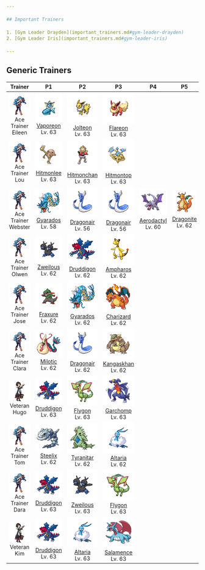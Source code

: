 ```yaml
---

## Important Trainers

1. [Gym Leader Drayden](important_trainers.md#gym-leader-drayden)
2. [Gym Leader Iris](important_trainers.md#gym-leader-iris)

---
```


## Generic Trainers</h3>

| Trainer | P1 | P2 | P3 | P4 | P5 | P6 |
|:-------:|:--:|:--:|:--:|:--:|:--:|:--:|
| ![Ace Trainer Eileen](../../assets/trainers/ace_trainer.png)<br>Ace Trainer Eileen | ![Vaporeon](../../assets/sprites/vaporeon/front.png)<br>[Vaporeon](../../pokemon/vaporeon.md/)<br>Lv. 63 | ![Jolteon](../../assets/sprites/jolteon/front.png)<br>[Jolteon](../../pokemon/jolteon.md/)<br>Lv. 63 | ![Flareon](../../assets/sprites/flareon/front.png)<br>[Flareon](../../pokemon/flareon.md/)<br>Lv. 63 |
| ![Ace Trainer Lou](../../assets/trainers/ace_trainer.png)<br>Ace Trainer Lou | ![Hitmonlee](../../assets/sprites/hitmonlee/front.png)<br>[Hitmonlee](../../pokemon/hitmonlee.md/)<br>Lv. 63 | ![Hitmonchan](../../assets/sprites/hitmonchan/front.png)<br>[Hitmonchan](../../pokemon/hitmonchan.md/)<br>Lv. 63 | ![Hitmontop](../../assets/sprites/hitmontop/front.png)<br>[Hitmontop](../../pokemon/hitmontop.md/)<br>Lv. 63 |
| ![Ace Trainer Webster](../../assets/trainers/ace_trainer.png)<br>Ace Trainer Webster | ![Gyarados](../../assets/sprites/gyarados/front.png)<br>[Gyarados](../../pokemon/gyarados.md/)<br>Lv. 58 | ![Dragonair](../../assets/sprites/dragonair/front.png)<br>[Dragonair](../../pokemon/dragonair.md/)<br>Lv. 56 | ![Dragonair](../../assets/sprites/dragonair/front.png)<br>[Dragonair](../../pokemon/dragonair.md/)<br>Lv. 56 | ![Aerodactyl](../../assets/sprites/aerodactyl/front.png)<br>[Aerodactyl](../../pokemon/aerodactyl.md/)<br>Lv. 60 | ![Dragonite](../../assets/sprites/dragonite/front.png)<br>[Dragonite](../../pokemon/dragonite.md/)<br>Lv. 62 |
| ![Ace Trainer Olwen](../../assets/trainers/ace_trainer.png)<br>Ace Trainer Olwen | ![Zweilous](../../assets/sprites/zweilous/front.png)<br>[Zweilous](../../pokemon/zweilous.md/)<br>Lv. 62 | ![Druddigon](../../assets/sprites/druddigon/front.png)<br>[Druddigon](../../pokemon/druddigon.md/)<br>Lv. 62 | ![Ampharos](../../assets/sprites/ampharos/front.png)<br>[Ampharos](../../pokemon/ampharos.md/)<br>Lv. 62 |
| ![Ace Trainer Jose](../../assets/trainers/ace_trainer.png)<br>Ace Trainer Jose | ![Fraxure](../../assets/sprites/fraxure/front.png)<br>[Fraxure](../../pokemon/fraxure.md/)<br>Lv. 62 | ![Gyarados](../../assets/sprites/gyarados/front.png)<br>[Gyarados](../../pokemon/gyarados.md/)<br>Lv. 62 | ![Charizard](../../assets/sprites/charizard/front.png)<br>[Charizard](../../pokemon/charizard.md/)<br>Lv. 62 |
| ![Ace Trainer Clara](../../assets/trainers/ace_trainer.png)<br>Ace Trainer Clara | ![Milotic](../../assets/sprites/milotic/front.png)<br>[Milotic](../../pokemon/milotic.md/)<br>Lv. 62 | ![Dragonair](../../assets/sprites/dragonair/front.png)<br>[Dragonair](../../pokemon/dragonair.md/)<br>Lv. 62 | ![Kangaskhan](../../assets/sprites/kangaskhan/front.png)<br>[Kangaskhan](../../pokemon/kangaskhan.md/)<br>Lv. 62 |
| ![Veteran Hugo](../../assets/trainers/veteran.png)<br>Veteran Hugo | ![Druddigon](../../assets/sprites/druddigon/front.png)<br>[Druddigon](../../pokemon/druddigon.md/)<br>Lv. 63 | ![Flygon](../../assets/sprites/flygon/front.png)<br>[Flygon](../../pokemon/flygon.md/)<br>Lv. 63 | ![Garchomp](../../assets/sprites/garchomp/front.png)<br>[Garchomp](../../pokemon/garchomp.md/)<br>Lv. 63 |
| ![Ace Trainer Tom](../../assets/trainers/ace_trainer.png)<br>Ace Trainer Tom | ![Steelix](../../assets/sprites/steelix/front.png)<br>[Steelix](../../pokemon/steelix.md/)<br>Lv. 62 | ![Tyranitar](../../assets/sprites/tyranitar/front.png)<br>[Tyranitar](../../pokemon/tyranitar.md/)<br>Lv. 62 | ![Altaria](../../assets/sprites/altaria/front.png)<br>[Altaria](../../pokemon/altaria.md/)<br>Lv. 62 |
| ![Ace Trainer Dara](../../assets/trainers/ace_trainer.png)<br>Ace Trainer Dara | ![Druddigon](../../assets/sprites/druddigon/front.png)<br>[Druddigon](../../pokemon/druddigon.md/)<br>Lv. 63 | ![Zweilous](../../assets/sprites/zweilous/front.png)<br>[Zweilous](../../pokemon/zweilous.md/)<br>Lv. 63 | ![Flygon](../../assets/sprites/flygon/front.png)<br>[Flygon](../../pokemon/flygon.md/)<br>Lv. 63 |
| ![Veteran Kim](../../assets/trainers/veteran.png)<br>Veteran Kim | ![Druddigon](../../assets/sprites/druddigon/front.png)<br>[Druddigon](../../pokemon/druddigon.md/)<br>Lv. 63 | ![Altaria](../../assets/sprites/altaria/front.png)<br>[Altaria](../../pokemon/altaria.md/)<br>Lv. 63 | ![Salamence](../../assets/sprites/salamence/front.png)<br>[Salamence](../../pokemon/salamence.md/)<br>Lv. 63 |

